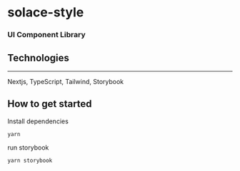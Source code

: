 # solace-style

### UI Component Library

## Technologies

---

Nextjs, TypeScript, Tailwind, Storybook

## How to get started

Install dependencies

    yarn

run storybook

    yarn storybook
